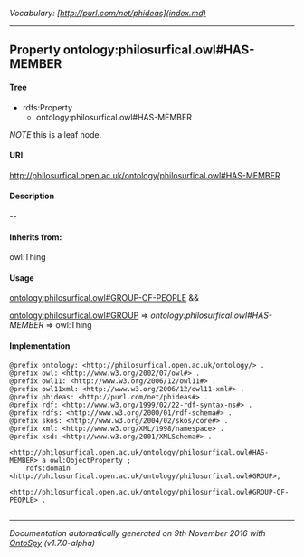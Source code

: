 _Vocabulary: [http://purl.com/net/phideas](index.md)_ 

---	
	




    


## Property ontology:philosurfical.owl#HAS-MEMBER


#### Tree

* rdfs:Property
    * ontology:philosurfical.owl#HAS-MEMBER





*NOTE* this is a leaf node.


#### URI
http://philosurfical.open.ac.uk/ontology/philosurfical.owl#HAS-MEMBER

#### Description
--


#### Inherits from:
owl:Thing



#### Usage


[ontology:philosurfical.owl#GROUP-OF-PEOPLE](class-ontologyphilosurficalowlgroup-of-people.md) &amp;&amp;  

[ontology:philosurfical.owl#GROUP](class-ontologyphilosurficalowlgroup.md) 
=&gt;&nbsp;_ontology:philosurfical.owl#HAS-MEMBER_&nbsp;=&gt;&nbsp;owl:Thing

#### Implementation
```
@prefix ontology: <http://philosurfical.open.ac.uk/ontology/> .
@prefix owl: <http://www.w3.org/2002/07/owl#> .
@prefix owl11: <http://www.w3.org/2006/12/owl11#> .
@prefix owl11xml: <http://www.w3.org/2006/12/owl11-xml#> .
@prefix phideas: <http://purl.com/net/phideas#> .
@prefix rdf: <http://www.w3.org/1999/02/22-rdf-syntax-ns#> .
@prefix rdfs: <http://www.w3.org/2000/01/rdf-schema#> .
@prefix skos: <http://www.w3.org/2004/02/skos/core#> .
@prefix xml: <http://www.w3.org/XML/1998/namespace> .
@prefix xsd: <http://www.w3.org/2001/XMLSchema#> .

<http://philosurfical.open.ac.uk/ontology/philosurfical.owl#HAS-MEMBER> a owl:ObjectProperty ;
    rdfs:domain <http://philosurfical.open.ac.uk/ontology/philosurfical.owl#GROUP>,
        <http://philosurfical.open.ac.uk/ontology/philosurfical.owl#GROUP-OF-PEOPLE> .


```










---

_Documentation automatically generated on 9th November 2016 with [OntoSpy](http://ontospy.readthedocs.org/ "Open") (v1.7.0-alpha)_